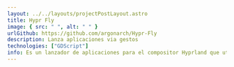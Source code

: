 ```yaml
---
layout: ../../layouts/projectPostLayout.astro
title: Hypr Fly
image: { src: " ", alt: " " }
urlGithub: https://github.com/argonarch/Hypr-Fly
description: Lanza aplicaciones via gestos
technologies: ["GDScript"]
info: Es un lanzador de aplicaciones para el compositor Hyprland que utiliza los movimientos del mouse como atajo para ejecutar aplicaciones
---
```

